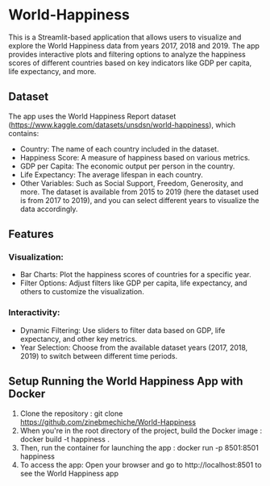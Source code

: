 # World-Happiness
This is a Streamlit-based application that allows users to visualize and explore the World Happiness data from years 2017, 2018 and 2019. The app provides interactive plots and filtering options to analyze the happiness scores of different countries based on key indicators like GDP per capita, life expectancy, and more.


## Dataset
The app uses the World Happiness Report dataset (https://www.kaggle.com/datasets/unsdsn/world-happiness), which contains:

- Country: The name of each country included in the dataset.
- Happiness Score: A measure of happiness based on various metrics.
- GDP per Capita: The economic output per person in the country.
- Life Expectancy: The average lifespan in each country.
- Other Variables: Such as Social Support, Freedom, Generosity, and more.
The dataset is available from 2015 to 2019 (here the dataset used is from 2017 to 2019), and you can select different years to visualize the data accordingly.

## Features
### Visualization:
- Bar Charts: Plot the happiness scores of countries for a specific year.
- Filter Options: Adjust filters like GDP per capita, life expectancy, and others to customize the visualization.

### Interactivity:
- Dynamic Filtering: Use sliders to filter data based on GDP, life expectancy, and other key metrics.
- Year Selection: Choose from the available dataset years (2017, 2018, 2019) to switch between different time periods.

## Setup Running the World Happiness App with Docker
1. Clone the repository : git clone https://github.com/zinebmechiche/World-Happiness
2. When you're in the root directory of the project, build the Docker image : docker build -t happiness .
3. Then, run the container for launching the app : docker run -p 8501:8501 happiness
4. To access the app: Open your browser and go to http://localhost:8501 to see the World Happiness app
